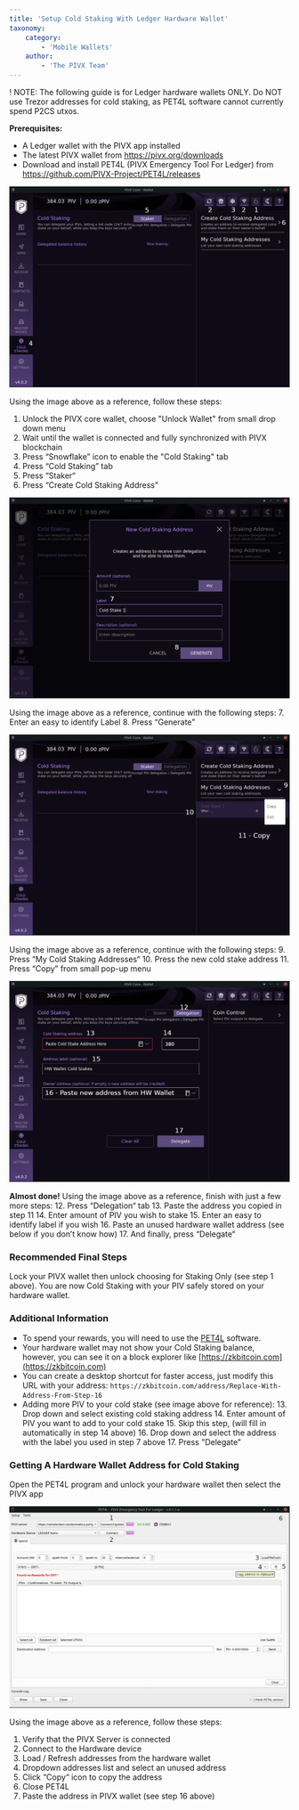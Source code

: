 ```yaml
---
title: 'Setup Cold Staking With Ledger Hardware Wallet'
taxonomy:
    category:
        - 'Mobile Wallets'
    author:
        - 'The PIVX Team'
---
```


! NOTE: The following guide is for Ledger hardware wallets ONLY. Do NOT use Trezor addresses for cold staking, as PET4L software cannot currently spend P2CS utxos.

**Prerequisites:**
  * A Ledger wallet with the PIVX app installed​
  * The latest PIVX wallet from https://pivx.org​/downloads
  * Download and install PET4L (PIVX Emergency Tool For Ledger) from https://github.com/PIVX-Project/PET4L/releases​

![1.hw-wallet.png](1.hw-wallet.png?classes=img-fluid,py-4)

Using the image above as a reference, follow these steps:
1. Unlock the PIVX core wallet, choose "Unlock Wallet" from small drop down menu​
2. Wait until the wallet is connected and fully synchronized with PIVX blockchain​
3. Press “Snowflake” icon to enable the "Cold Staking" tab​
4. Press “Cold Staking” tab​
5. Press “Staker“​
6. Press “Create Cold Staking Address”​

![2.hw-wallet.png](2.hw-wallet.png?classes=center,img-fluid,py-4)

Using the image above as a reference, continue with the following steps:
7. Enter an easy to identify Label​
8. Press “Generate”​

![3.hw-wallet.png](3.hw-wallet.png?classes=center,img-fluid,py-4)

Using the image above as a reference, continue with the following steps:
9. Press “My Cold Staking Addresses“​
10. Press the new cold stake address​
11. Press “Copy” from small pop-up menu​

![4.hw-wallet.png](4.hw-wallet.png?classes=center,img-fluid,py-4)

**Almost done!** Using the image above as a reference, finish with just a few more steps:
12. Press “Delegation“ tab​
13. Paste the address you copied in step 11​
14. Enter amount of PIV you wish to stake​
15. Enter an easy to identify label if you wish​
16. Paste an unused hardware wallet address (see below if you don’t know how)​
17. And finally, press “Delegate“​

### **Recommended Final Steps**

Lock your PIVX wallet then unlock choosing for Staking Only (see step 1 above). You are now Cold Staking with your PIV safely stored on your hardware wallet.

### **Additional Information**

* To spend your rewards, you will need to use the [PET4L](https://github.com/PIVX-Project/PET4L) software.
* Your hardware wallet may not show your Cold Staking balance, however, you can see it on a block explorer like [https://zkbitcoin.com](https://zkbitcoin.com)​
* You can create a desktop shortcut for faster access, just modify this URL with your address: `https://zkbitcoin.com/address/Replace-With-Address-From-Step-16`​
​
* Adding more PIV to your cold stake (see image above for reference):
  13. Drop down and select existing cold staking address​
  14. Enter amount of PIV you want to add to your cold stake​
  15. Skip this step, (will fill in automatically in step 14 above)​
  16. Drop down and select the address with the label you used in step 7 above​
  17. Press "Delegate"​

### **Getting A Hardware Wallet Address for Cold Staking**

Open the PET4L program and unlock your hardware wallet then select the PIVX app

![5.hw-wallet.png](5.hw-wallet.png?classes=center,img-fluid,py-4)

Using the image above as a reference, follow these steps:
1. Verify that the PIVX Server is connected​
2. Connect to the Hardware device​
3. Load / Refresh addresses from the hardware wallet​
4. Dropdown addresses list and select an unused address​
5. Click “Copy“ icon to copy the address​
6. Close PET4L​
7. Paste the address in PIVX wallet (see step 16 above)​